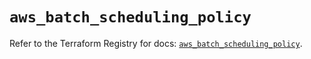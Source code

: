 # `aws_batch_scheduling_policy`

Refer to the Terraform Registry for docs: [`aws_batch_scheduling_policy`](https://registry.terraform.io/providers/hashicorp/aws/5.90.1/docs/resources/batch_scheduling_policy).
